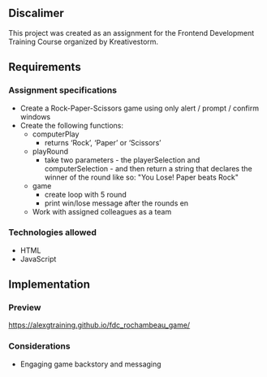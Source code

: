 <h2>Discalimer</h2>

This project was created as an assignment for the Frontend Development Training Course organized by Kreativestorm.

<h2>Requirements</h2>

<h3>Assignment specifications</h3>

  - Create a Rock-Paper-Scissors game using only alert / prompt / confirm windows
  - Create the following functions:
      - computerPlay
        - returns ‘Rock’, ‘Paper’ or ‘Scissors’
      - playRound
        - take two parameters - the playerSelection and computerSelection - and then return a string that declares the winner of the round like so: "You Lose! Paper beats Rock"
      - game
        - create loop with 5 round
        - print win/lose message after the rounds en
    - Work with assigned colleagues as a team

<h3>Technologies allowed</h3>

  - HTML
  - JavaScript

<h2>Implementation</h2>

<h3>Preview</h3>

https://alexgtraining.github.io/fdc_rochambeau_game/

<h3>Considerations</h3>

  - Engaging game backstory and messaging
